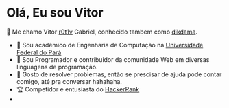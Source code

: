 # Olá, Eu sou Vitor
🎩 Me chamo Vitor [r0t1v](https://github.com/r0t1v/r0t1v) Gabriel, conhecido tambem como [dikdama](https://github.com/dikdama).
- 🧙 Sou acadêmico de Engenharia de Computação na [Universidade Federal do Pará](http://www.facompcastanhal.ufpa.br/)
- 👨‍ Sou Programador e contribuidor da comunidade Web em diversas linguagens de programação.
- 👨‍ Gosto de resolver problemas, então se prescisar de ajuda pode contar comigo, até pra conversar hahahaha.
- 🏆 Competidor e entusiasta do [HackerRank]()
-
<!---
r0t1v/r0t1v is a ✨ special ✨ repository because its `README.md` (this file) appears on your GitHub profile.
You can click the Preview link to take a look at your changes.
--->
